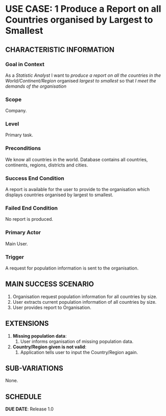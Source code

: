 # USE CASE: 1 Produce a Report on all Countries organised by Largest to Smallest

## CHARACTERISTIC INFORMATION

### Goal in Context

As a *Statistic Analyst* I want to *produce a report on all the countries in the World/Continent/Region* organised *largest to smallest* so that *I meet the demands of the organisation*

### Scope

Company.

### Level

Primary task.

### Preconditions

We know all countries in the world. Database contains all countries, continents, regions, districts and cities.

### Success End Condition

A report is available for the user to provide to the organisation which displays countries organised by largest to smallest.

### Failed End Condition

No report is produced.

### Primary Actor

Main User.

### Trigger

A request for population information is sent to the organisation.

## MAIN SUCCESS SCENARIO

1. Organisation request population information for all countries by size.
2. User extracts current population information of all countries by size.
3. User provides report to Organisation.

## EXTENSIONS

1. **Missing population data**:
    1. User informs organisation of missing population data.
2. **Country/Region given is not valid**:
    1. Application tells user to input the Country/Region again.
## SUB-VARIATIONS

None.

## SCHEDULE

**DUE DATE**: Release 1.0
